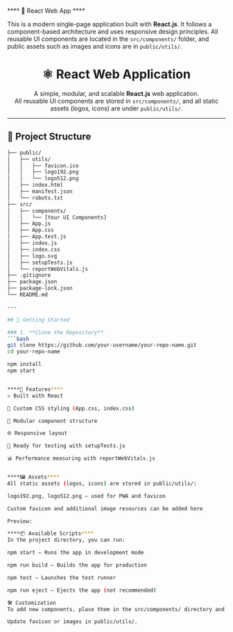 **** 🌟 React Web App ****

This is a modern single-page application built with **React.js**. It follows a component-based architecture and uses responsive design principles. All reusable UI components are located in the `src/components/` folder, and public assets such as images and icons are in `public/utils/`.

<div align="center">

# ⚛️ React Web Application

A simple, modular, and scalable **React.js** web application.  
All reusable UI components are stored in `src/components/`, and all static assets (logos, icons) are under `public/utils/`.


</div>

---

## 📁 Project Structure

```bash
├── public/
│   ├── utils/
│   │   ├── favicon.ico
│   │   ├── logo192.png
│   │   └── logo512.png
│   ├── index.html
│   ├── manifest.json
│   └── robots.txt
├── src/
│   ├── components/
│   │   └── [Your UI Components]
│   ├── App.js
│   ├── App.css
│   ├── App.test.js
│   ├── index.js
│   ├── index.css
│   ├── logo.svg
│   ├── setupTests.js
│   └── reportWebVitals.js
├── .gitignore
├── package.json
├── package-lock.json
└── README.md

---

## 🚀 Getting Started

### 1. **Clone the Repository**
```bash
git clone https://github.com/your-username/your-repo-name.git
cd your-repo-name

npm install
npm start


****🧩 Features****
⚛️ Built with React

💅 Custom CSS styling (App.css, index.css)

🧩 Modular component structure

🌐 Responsive layout

🧪 Ready for testing with setupTests.js

📊 Performance measuring with reportWebVitals.js


****🖼️ Assets****
All static assets (logos, icons) are stored in public/utils/:

logo192.png, logo512.png – used for PWA and favicon

Custom favicon and additional image resources can be added here

Preview:

****📦 Available Scripts****
In the project directory, you can run:

npm start – Runs the app in development mode

npm run build – Builds the app for production

npm test – Launches the test runner

npm run eject – Ejects the app (not recommended)

🛠️ Customization
To add new components, place them in the src/components/ directory and import them in App.js.

Update favicon or images in public/utils/.
